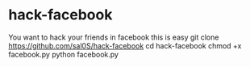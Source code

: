 # hack-facebook
You want to hack your friends in facebook this is easy
git clone https://github.com/sal0S/hack-facebook
cd hack-facebook
chmod +x facebook.py
python facebook.py
